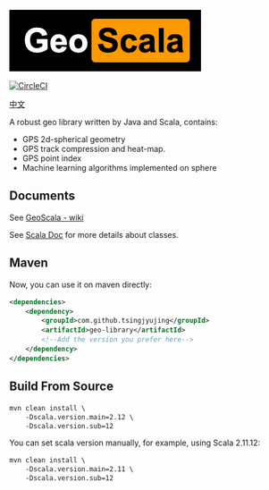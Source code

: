 ![geo-scala](logo.png)

[![CircleCI](https://circleci.com/gh/TsingJyujing/GeoScala.svg?style=svg)](https://circleci.com/gh/TsingJyujing/GeoScala)

[中文](README_ZH.md)

A robust geo library written by Java and Scala, contains:
- GPS 2d-spherical geometry
- GPS track compression and heat-map.
- GPS point index
- Machine learning algorithms implemented on sphere

## Documents

See <a href="https://github.com/TsingJyujing/GeoScala/wiki">GeoScala - wiki</a>

See [Scala Doc](https://tsingjyujing.github.io/geo-scala-doc/) for more details about classes.

## Maven

Now, you can use it on maven directly:

```xml
<dependencies>
    <dependency>
        <groupId>com.github.tsingjyujing</groupId>
        <artifactId>geo-library</artifactId>
        <!--Add the version you prefer here-->
    </dependency>
</dependencies>
```

## Build From Source

```shell script
mvn clean install \
    -Dscala.version.main=2.12 \
    -Dscala.version.sub=12
```

You can set scala version manually, for example, using Scala 2.11.12:

```shell script
mvn clean install \
    -Dscala.version.main=2.11 \
    -Dscala.version.sub=12
```